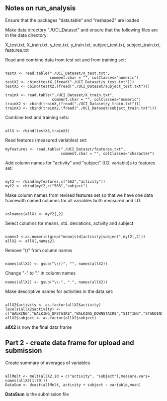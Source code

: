 
Notes on run_analysis 
----------------------------
Ensure that the packages "data.table" and "reshape2" are loaded

Make data directory "./UCI_Dataset" and ensure that the following files are in the data directory:

X_test.txt, X_train.txt, y_test.txt, y_train.txt, subject_test.txt, subject_train.txt, features.txt

Read and combine data from test set and from training set:

```{r}

testX <- read.table("./UCI_Dataset/X_test.txt",
                    comment.char = "", colClasses="numeric")
testX2 <- cbind(testX,(fread("./UCI_Dataset/y_test.txt")))
testX3 <- cbind(testX2,(fread("./UCI_Dataset/subject_test.txt")))

trainX <- read.table("./UCI_Dataset/X_train.txt",
                     comment.char = "", colClasses="numeric")
trainX2 <- cbind(trainX,(fread("./UCI_Dataset/y_train.txt")))
trainX3 <- cbind(trainX2,(fread("./UCI_Dataset/subject_train.txt")))
```
Combine test and training sets:

```{r}

allX <- rbind(testX3,trainX3)
```
Read features (measured variables) set:

```{r}
myfeatures <- read.table("./UCI_Dataset/features.txt",
                         comment.char = "", colClasses="character")
```                         
                         
Add column names for "activity" and "subject" (I.D. variable)s to features set:

```{r}

myf2 <- rbind(myfeatures,c("562","activity"))
myf2 <- rbind(myf2,c("563","subject")
```
Make column names from revised features set so that we have one 
data framewith named columns for all variables both measured and I.D.

```{r}

colnames(allX) <- myf2[,2]
```
Select columns for means, std. deviations, activity and subject:

```{r}

names2 <-as.numeric(grep("mean|std|activity|subject",myf2[,2]))
allX2 <- allX[,names2]
```
Remove "()" from column names
```{r}

names(allX2) <- gsub("\\()", "", names(allX2))
```
Change "-" to "." in column names

```{r}
names(allX2) <- gsub("\\-", ".", names(allX2))
```

 Make descriptive names for activities in the data set:
 
```{r}

allX2$activity <- as.factor(allX2$activity)
levels(allX2$activity) <- c("WALKING","WALKING_UPSTAIRS","WALKING_DOWNSTAIRS","SITTING","STANDING","LAYING")
allX2$subject <- as.factor(allX2$subject)
```
**allX2** is now the final data frame

Part 2 - create data frame for upload and submission
-----------------------------------------------------
Create summary of averages of variables

```{r}

allMelt <- melt(allX2,id = c("activity", "subject"),measure.vars= names(allX2[1:79]))
DataSum <- dcast(allMelt, activity + subject ~ variable,mean)
```
**DataSum** is the submission file
